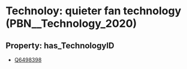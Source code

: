 # Technoloy: __quieter fan technology__ (PBN__Technology_2020)

## Property: has_TechnologyID

* [Q6498398](Q6498398)

